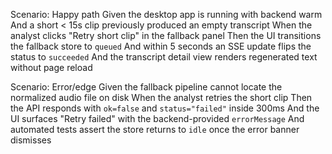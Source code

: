 Scenario: Happy path
Given the desktop app is running with backend warm
And a short < 15s clip previously produced an empty transcript
When the analyst clicks "Retry short clip" in the fallback panel
Then the UI transitions the fallback store to `queued`
And within 5 seconds an SSE update flips the status to `succeeded`
And the transcript detail view renders regenerated text without page reload

Scenario: Error/edge
Given the fallback pipeline cannot locate the normalized audio file on disk
When the analyst retries the short clip
Then the API responds with `ok=false` and `status="failed"` inside 300ms
And the UI surfaces "Retry failed" with the backend-provided `errorMessage`
And automated tests assert the store returns to `idle` once the error banner dismisses

